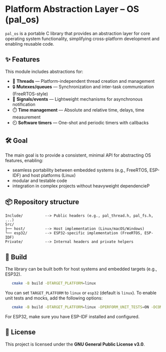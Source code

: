 # Platform Abstraction Layer – OS (pal_os)

`pal_os` is a portable C library that provides an abstraction layer for core operating system functionality, simplifying cross-platform development and enabling reusable code.

## ✨ Features

This module includes abstractions for:

- 🧵 **Threads** — Platform-independent thread creation and management
- 🔒 **Mutexes/queues** — Synchronization and inter-task communication (FreeRTOS-style)
- 📶 **Signals/events** — Lightweight mechanisms for asynchronous notification
- ⏱️ **Time management** — Absolute and relative time, delays, time measurement
- ⏲️ **Software timers** — One-shot and periodic timers with callbacks

## 🛠️ Goal

The main goal is to provide a consistent, minimal API for abstracting OS features, enabling:

- seamless portability between embedded systems (e.g., FreeRTOS, ESP-IDF) and host platforms (Linux)
- modular and testable code
- integration in complex projects without heavyweight dependencieP

## 📦 Repository structure

```text
Include/          --> Public headers (e.g., pal_thread.h, pal_fs.h, ...)
Src/
├── host/         --> Host implementation (Linux/macOS/Windows)
└── esp32/        --> ESP32-specific implementation (FreeRTOS, ESP-IDF)
Private/          --> Internal headers and private helpers
```

## 🔧 Build

The library can be built both for host systems and embedded targets (e.g., ESP32).
```sh
   cmake -B build -DTARGET_PLATFORM=linux
```

   You can set `TARGET_PLATFORM` to `linux` or `esp32` (default is `linux`).
   To enable unit tests and mocks, add the following options:

```sh
   cmake -B build -DTARGET_PLATFORM=linux -DPERFORM_UNIT_TESTS=ON -DCOMPILE_MOCK=ON
```
For ESP32, make sure you have ESP-IDF installed and configured.
## 📄 License

This project is licensed under the **GNU General Public License v3.0**.